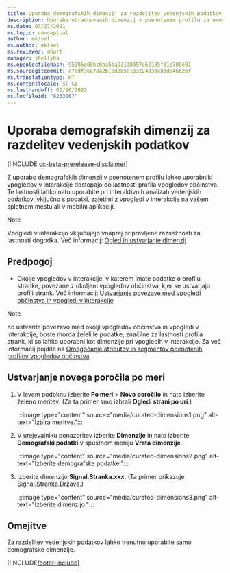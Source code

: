 ```yaml
---
title: Uporaba demografskih dimenzij za razdelitev vedenjskih podatkov (obravnavane dimenzije)
description: Uporaba obravnavanih dimenzij v poenotenem profilu za omogočanje vpogledov občinstva v lastnostih profila stranke.
ms.date: 07/27/2021
ms.topic: conceptual
author: mkisel
ms.author: mkisel
ms.reviewer: mhart
manager: shellyha
ms.openlocfilehash: 95395e09bc0ba5ba93138957c62105f31c709e91
ms.sourcegitcommit: e7cdf36a78a2b1dd2850183224d39c8dde46b26f
ms.translationtype: HT
ms.contentlocale: sl-SI
ms.lasthandoff: 02/16/2022
ms.locfileid: "8233067"
---
```

# <a name="use-demographic-dimensions-for-splitting-behavioral-data"></a>Uporaba demografskih dimenzij za razdelitev vedenjskih podatkov

[!INCLUDE [cc-beta-prerelease-disclaimer](includes/cc-beta-prerelease-disclaimer.md)]

Z uporabo demografskih dimenzij v poenotenem profilu lahko uporabniki vpogledov v interakcije dostopajo do lastnosti profila vpogledov občinstva. Te lastnosti lahko nato uporabite pri interaktivnih analizah vedenjskih podatkov, vključno s podatki, zajetimi z vpogledi v interakcije na vašem spletnem mestu ali v mobilni aplikaciji.

>[!NOTE]
> Vpogledi v interakcijo vključujejo vnaprej pripravljene razsežnosti za lastnosti dogodka. Več informacij: [Ogled in ustvarjanje dimenzij](dimensions.md)

## <a name="prerequisite"></a>Predpogoj

- Okolje vpogledov v interakcije, v katerem imate podatke o profilu stranke, povezane z okoljem vpogledov občinstva, kjer se ustvarjajo profili strank. Več informacij: [Ustvarjanje povezave med vpogledi občinstva in vpogledi v interakcije](integrate-audience-insights-engagement-insights.md)

> [!NOTE]
> Ko ustvarite povezavo med okolji vpogledov občinstva in vpogledi v interakcije, boste morda želeli le podatke, značilne za lastnosti profila strank, ki so lahko uporabni kot dimenzije pri vpogledih v interakcije. Za več informacij pojdite na [Omogočanje atributov in segmentov poenotenih profilov vpogledov občinstva](integrate-audience-insights-engagement-insights.md#enable-audience-insights-unified-profiles-attributes-and-segments).

## <a name="create-a-new-custom-report"></a>Ustvarjanje novega poročila po meri

1. V levem podoknu izberite **Po meri** > **Novo poročilo** in nato izberite želeno meritev. (Za ta primer smo izbrali **Ogledi strani po uri**.)

    :::image type="content" source="media/curated-dimensions1.png" alt-text="Izbira meritve.":::

2. V urejevalniku ponazoritev izberite **Dimenzije** in nato izberite **Demografski podatki** v spustnem meniju **Vrsta dimenzije**.

    :::image type="content" source="media/curated-dimensions2.png" alt-text="Izberite demografske podatke.":::

3. Izberite dimenzijo **Signal.Stranka.*xxx***. (Ta primer prikazuje Signal.Stranka.Država.)

    :::image type="content" source="media/curated-dimensions3.png" alt-text="Izberite dimenzijo.":::
  
## <a name="limitations"></a>Omejitve

Za razdelitev vedenjskih podatkov lahko trenutno uporabite samo demografske dimenzije.


[!INCLUDE[footer-include](../includes/footer-banner.md)]
